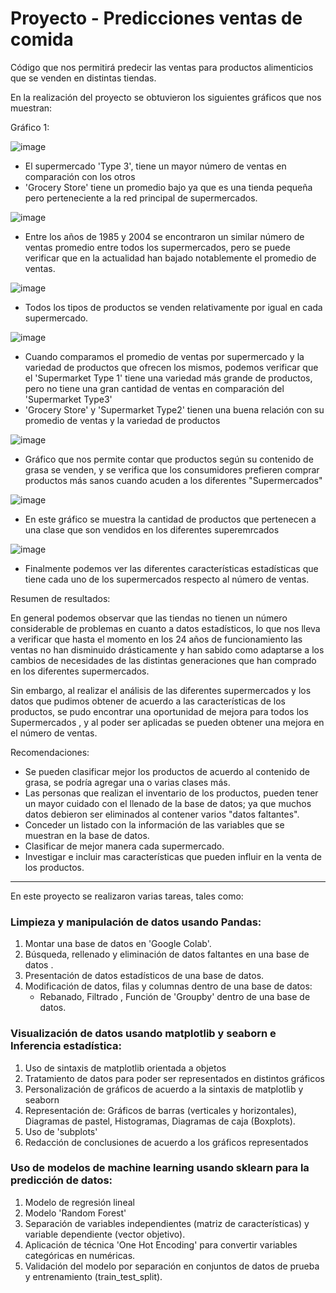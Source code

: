 # Proyecto - Predicciones ventas de comida
Código que nos permitirá predecir las ventas para productos alimenticios que se venden en distintas tiendas.

En la realización del proyecto se obtuvieron los siguientes gráficos que nos muestran:

Gráfico 1:

![image](https://user-images.githubusercontent.com/95376884/153773239-d15d43bf-7848-49e5-b1e0-eff5408b96e6.png)

- El supermercado 'Type 3', tiene un mayor número de ventas en comparación con los otros
- 'Grocery Store' tiene un promedio bajo ya que es una tienda pequeña pero perteneciente a la red principal de supermercados.

![image](https://user-images.githubusercontent.com/95376884/153773344-27cc6b33-9e16-47b8-a9b2-1d266ffbc32f.png)

- Entre los años de 1985 y 2004 se encontraron un similar número de ventas promedio entre todos los supermercados, pero se puede verificar que en la actualidad han bajado notablemente el promedio de ventas.

![image](https://user-images.githubusercontent.com/95376884/153773353-eb845147-e336-46dd-858f-7088b62e5cf5.png)

- Todos los tipos de productos se venden relativamente por igual en cada supermercado. 

![image](https://user-images.githubusercontent.com/95376884/153773365-9e2d1b72-0cc0-4bcf-9abe-3fc8f923102e.png)

- Cuando comparamos el promedio de ventas por supermercado y la variedad de productos que ofrecen los mismos, podemos verificar que el 'Supermarket Type 1' tiene una variedad más grande de productos, pero no tiene una gran cantidad de ventas en comparación del 'Supermarket Type3'
- 'Grocery Store' y 'Supermarket Type2' tienen una buena relación con su promedio de ventas y la variedad de productos

![image](https://user-images.githubusercontent.com/95376884/153773477-c0402695-86ea-4445-bae9-6b0c1dc5040d.png)

- Gráfico que nos permite contar que productos según su contenido de grasa se venden, y se verifica que los consumidores prefieren comprar productos más sanos cuando acuden a los diferentes "Supermercados"

![image](https://user-images.githubusercontent.com/95376884/153773482-36effe25-ace7-447c-9f34-1097774be370.png)

- En este gráfico se muestra la cantidad de productos que pertenecen a una clase que son vendidos en los diferentes superemrcados

![image](https://user-images.githubusercontent.com/95376884/153773489-f6a580b1-e88d-4478-92da-82a2bb400745.png)

- Finalmente podemos ver las diferentes características estadísticas que tiene cada uno de los supermercados respecto al número de ventas.


Resumen de resultados: 

En general podemos observar que las tiendas no tienen un número considerable de problemas en cuanto a datos estadísticos, lo que nos lleva a verificar que hasta el momento en los 24 años de funcionamiento las ventas no han disminuido drásticamente y han sabido como adaptarse a los cambios de necesidades de las distintas generaciones que han comprado en los diferentes supermercados.

Sin embargo, al realizar el análisis de las diferentes supermercados y los datos que pudimos obtener de acuerdo a las características de los productos, se pudo encontrar una oportunidad de mejora para todos los Supermercados , y al poder ser aplicadas se pueden obtener una mejora en el número de ventas.

Recomendaciones: 

- Se pueden clasificar mejor los productos de acuerdo al contenido de grasa, se podría agregar una o varias clases más.
- Las personas que realizan el inventario de los productos, pueden tener un mayor cuidado con el llenado de la base de datos; ya que muchos datos debieron ser eliminados al contener varios "datos faltantes".
- Conceder un listado con la información de las variables que se muestran en la base de datos.
- Clasificar de mejor manera cada supermercado.
- Investigar e incluir mas características que pueden influir en la venta de los productos.


---------------------------------------------------------------------------------------------------------------------------------------------------------------


En este proyecto se realizaron varias tareas, tales como: 
 
 ### Limpieza y manipulación de datos usando Pandas:
 
   1. Montar una base de datos en 'Google Colab'.
   2. Búsqueda, rellenado y eliminación de datos faltantes en una base de datos .
   3. Presentación de datos estadísticos de una base de datos. 
   4. Modificación de datos, filas y columnas dentro de una base de datos:
      - Rebanado, Filtrado , Función de 'Groupby' dentro de una base de datos.    


 ### Visualización de datos usando matplotlib y seaborn e Inferencia estadística:
 
   1. Uso de sintaxis de matplotlib orientada a objetos
   2. Tratamiento de datos para poder ser representados en distintos gráficos
   3. Personalización de gráficos de acuerdo a la sintaxis de matplotlib y seaborn 
   4. Representación de: Gráficos de barras (verticales y horizontales), Diagramas de pastel, Histogramas, Diagramas de caja (Boxplots). 
   5. Uso de 'subplots'
   6. Redacción de conclusiones de acuerdo a los gráficos representados


 ### Uso de modelos de machine learning usando sklearn para la predicción de datos:
 
   1. Modelo de regresión lineal 
   2. Modelo 'Random Forest'
   3. Separación de variables independientes (matriz de características) y variable dependiente (vector objetivo).
   4. Aplicación de técnica 'One Hot Encoding' para convertir variables categóricas en numéricas.
   5. Validación del modelo por separación en conjuntos de datos de prueba y entrenamiento (train_test_split).
   

